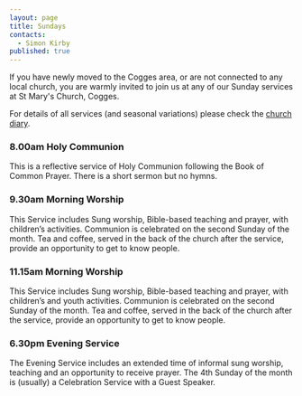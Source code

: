 ```yaml
---
layout: page
title: Sundays
contacts: 
  - Simon Kirby
published: true
---
```


If you have newly moved to the Cogges area, or are not connected to any local church, you are warmly invited to join us at any of our Sunday services at St Mary's Church, Cogges.

For details of all services (and seasonal variations) please check the [church diary](./events.html).

### 8.00am Holy Communion
This is a reflective service of Holy Communion following the Book of Common Prayer. There is a short sermon but no hymns.

### 9.30am Morning Worship 
This Service includes Sung worship, Bible-based teaching and prayer, with children’s activities. Communion is celebrated on the second Sunday of the month. Tea and coffee, served in the back of the church after the service, provide an opportunity to get to know people.

### 11.15am Morning Worship
This Service includes Sung worship, Bible-based teaching and prayer, with children’s and youth activities. Communion is celebrated on the second Sunday of the month. Tea and coffee, served in the back of the church after the service, provide an opportunity to get to know people.

### 6.30pm Evening Service
The Evening Service includes an extended time of informal sung worship, teaching and an opportunity to receive prayer. The 4th Sunday of the month is (usually) a Celebration Service with a Guest Speaker.


